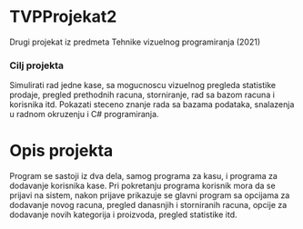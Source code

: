 # TVPProjekat2

Drugi projekat iz predmeta Tehnike vizuelnog programiranja (2021)

### Cilj projekta

Simulirati rad jedne kase, sa mogucnoscu vizuelnog pregleda statistike prodaje, pregled prethodnih racuna, storniranje, rad sa bazom racuna i korisnika itd. 
Pokazati steceno znanje rada sa bazama podataka, snalazenja u radnom okruzenju i C# programiranja.

# Opis projekta

Program se sastoji iz dva dela, samog programa za kasu, i programa za dodavanje korisnika kase. Pri pokretanju programa korisnik mora da se prijavi na sistem, nakon prijave prikazuje se glavni program sa opcijama za dodavanje novog racuna, pregled danasnjih i storniranih racuna, opcije za dodavanje novih kategorija i proizvoda, pregled statistike itd. 
